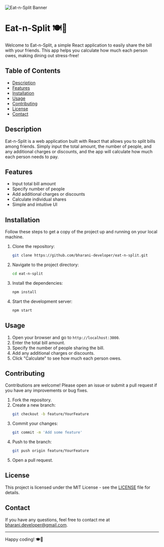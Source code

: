 ![Eat-n-Split Banner](https://github.com/bharani-developer/far-away/blob/main/public/eat-n-split.png)

# Eat-n-Split 🍽️💸

Welcome to Eat-n-Split, a simple React application to easily share the bill with your friends. This app helps you calculate how much each person owes, making dining out stress-free!

## Table of Contents
- [Description](#description)
- [Features](#features)
- [Installation](#installation)
- [Usage](#usage)
- [Contributing](#contributing)
- [License](#license)
- [Contact](#contact)

## Description
Eat-n-Split is a web application built with React that allows you to split bills among friends. Simply input the total amount, the number of people, and any additional charges or discounts, and the app will calculate how much each person needs to pay.

## Features
- Input total bill amount
- Specify number of people
- Add additional charges or discounts
- Calculate individual shares
- Simple and intuitive UI

## Installation
Follow these steps to get a copy of the project up and running on your local machine.

1. Clone the repository:
    ```sh
    git clone https://github.com/bharani-developer/eat-n-split.git
    ```
2. Navigate to the project directory:
    ```sh
    cd eat-n-split
    ```
3. Install the dependencies:
    ```sh
    npm install
    ```
4. Start the development server:
    ```sh
    npm start
    ```

## Usage
1. Open your browser and go to `http://localhost:3000`.
2. Enter the total bill amount.
3. Specify the number of people sharing the bill.
4. Add any additional charges or discounts.
5. Click "Calculate" to see how much each person owes.

## Contributing
Contributions are welcome! Please open an issue or submit a pull request if you have any improvements or bug fixes.

1. Fork the repository.
2. Create a new branch:
    ```sh
    git checkout -b feature/YourFeature
    ```
3. Commit your changes:
    ```sh
    git commit -m 'Add some feature'
    ```
4. Push to the branch:
    ```sh
    git push origin feature/YourFeature
    ```
5. Open a pull request.

## License
This project is licensed under the MIT License - see the [LICENSE](LICENSE) file for details.

## Contact
If you have any questions, feel free to contact me at [bharani.developer@gmail.com](mailto:bharani.developer@gmail.com).

---

Happy coding! 🍽️💸
